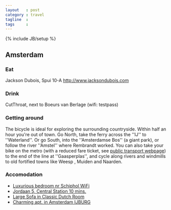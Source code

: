 ```yaml
---
layout   : post
category : travel
tagline  : 
tags     : 
---
```

{% include JB/setup %}

## Amsterdam

### Eat

Jackson Dubois, Spui 10-A http://www.jacksondubois.com

### Drink

CutThroat, next to Boeurs van Berlage (wifi: testpass)

### Getting around

The bicycle is ideal for exploring the surrounding countryside. Within half an hour you're out of town. Go North, take the ferry across the ''IJ'' to ''Waterland''. Or go South, into the ''Amsterdamse Bos'' (a giant park), or follow the river ''Amstel'' where Rembrandt worked.
You can also take your bike on the metro (with a reduced fare ticket, see [public transport webpage](http://www.gvb.nl/english/travellers/tickets-and-fares/Pages/Dog.aspx)) to the end of the line at ''Gaasperplas'', and cycle along rivers and windmills to old fortified towns like Weesp , Muiden and Naarden.

### Accomodation

- [Luxurious bedroom nr Schiphol WiFi](https://www.airbnb.fr/rooms/496051)
- [Jordaan 5, Central Station 10 mins.](https://www.airbnb.fr/rooms/8244994)
- [Large Sofa in Classic Dutch Room](https://www.airbnb.fr/rooms/6236893)
- [Charming apt. in Amsterdam IJBURG](https://www.airbnb.fr/rooms/6710063)
